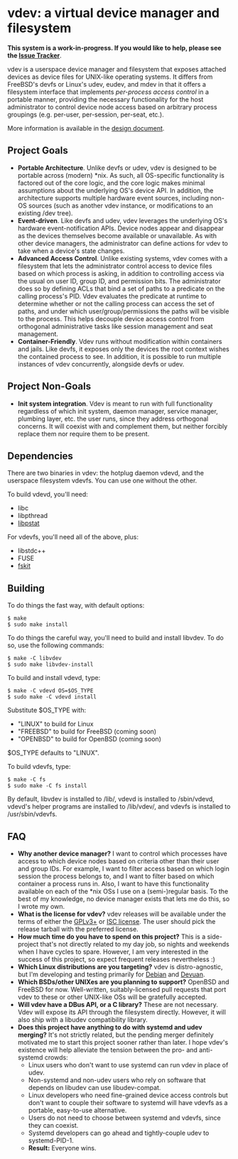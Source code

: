 vdev: a virtual device manager and filesystem
=============================================

**This system is a work-in-progress.  If you would like to help, please see the [Issue Tracker](https://github.com/jcnelson/vdev/issues)**.

vdev is a userspace device manager and filesystem that exposes attached devices as device files for UNIX-like operating systems.  It differs from FreeBSD's devfs or Linux's udev, eudev, and mdev in that it offers a filesystem interface that implements *per-process access control* in a portable manner, providing the necessary functionality for the host administrator to control device node access based on arbitrary process groupings (e.g. per-user, per-session, per-seat, etc.).

More information is available in the [design document](http://judecnelson.blogspot.com/2015/01/introducing-vdev.html).

Project Goals
-------------
* **Portable Architecture**.  Unlike devfs or udev, vdev is designed to be portable across (modern) *nix.  As such, all OS-specific functionality is factored out of the core logic, and the core logic makes minimal assumptions about the underlying OS's device API.  In addition, the architecture supports multiple hardware event sources, including non-OS sources (such as another vdev instance, or modifications to an existing /dev tree).
* **Event-driven**.  Like devfs and udev, vdev leverages the underlying OS's hardware event-notification APIs.  Device nodes appear and disappear as the devices themselves become available or unavailable.  As with other device managers, the administrator can define actions for vdev to take when a device's state changes.
* **Advanced Access Control**.  Unlike existing systems, vdev comes with a filesystem that lets the administrator control access to device files based on which process is asking, in addition to controlling access via the usual on user ID, group ID, and permission bits.  The administrator does so by defining ACLs that bind a set of paths to a predicate on the calling process's PID.  Vdev evaluates the predicate at runtime to determine whether or not the calling process can access the set of paths, and under which user/group/permissions the paths will be visible to the process.  This helps decouple device access control from orthogonal administrative tasks like session management and seat management.
* **Container-Friendly**.  Vdev runs without modification within containers and jails.  Like devfs, it exposes only the devices the root context wishes the contained process to see.  In addition, it is possible to run multiple instances of vdev concurrently, alongside devfs or udev.

Project Non-Goals
-----------------
* **Init system integration**.  Vdev is meant to run with full functionality regardless of which init system, daemon manager, service manager, plumbing layer, etc. the user runs, since they address orthogonal concerns.  It will coexist with and complement them, but neither forcibly replace them nor require them to be present.

Dependencies
-----------

There are two binaries in vdev:  the hotplug daemon vdevd, and the userspace filesystem vdevfs.  You can use one without the other.

To build vdevd, you'll need:
* libc
* libpthread
* [libpstat](https://github.com/jcnelson/libpstat)

For vdevfs, you'll need all of the above, plus:
* libstdc++
* FUSE
* [fskit](https://github.com/jcnelson/fskit)

Building
--------

To do things the fast way, with default options:

    $ make
    $ sudo make install 


To do things the careful way, you'll need to build and install libvdev.  To do so, use the following commands:

    $ make -C libvdev 
    $ sudo make libvdev-install 

To build and install vdevd, type:

    $ make -C vdevd OS=$OS_TYPE
    $ sudo make -C vdevd install

Substitute $OS_TYPE with:
* "LINUX" to build for Linux
* "FREEBSD" to build for FreeBSD (coming soon)
* "OPENBSD" to build for OpenBSD (coming soon)

$OS_TYPE defaults to "LINUX".


To build vdevfs, type:

    $ make -C fs
    $ sudo make -C fs install


By default, libvdev is installed to /lib/, vdevd is installed to /sbin/vdevd, vdevd's helper programs are installed to /lib/vdev/, and vdevfs is installed to /usr/sbin/vdevfs.

FAQ
---
* **Why another device manager?**  I want to control which processes have access to which device nodes based on criteria other than their user and group IDs.  For example, I want to filter access based on which login session the process belongs to, and I want to filter based on which container a process runs in.  Also, I want to have this functionality available on each of the *nix OSs I use on a (semi-)regular basis.  To the best of my knowledge, no device manager exists that lets me do this, so I wrote my own.
* **What is the license for vdev?**  vdev releases will be available under the terms of either the [GPLv3+](https://github.com/jcnelson/vdev/blob/master/LICENSE.GPLv3%2B) or [ISC license](https://github.com/jcnelson/vdev/blob/master/LICENSE.ISC).  The user should pick the release tarball with the preferred license.
* **How much time do you have to spend on this project?**  This is a side-project that's not directly related to my day job, so nights and weekends when I have cycles to spare.  However, I am very interested in the success of this project, so expect frequent releases nevertheless :)
* **Which Linux distributions are you targeting?**  vdev is distro-agnostic, but I'm developing and testing primarily for [Debian](http://www.debian.org) and [Devuan](http://devuan.org).
* **Which BSDs/other UNIXes are you planning to support?**  OpenBSD and FreeBSD for now.  Well-written, suitably-licensed pull requests that port vdev to these or other UNIX-like OSs will be gratefully accepted.
* **Will vdev have a DBus API, or a C library?**  These are not necessary.  Vdev will expose its API through the filesystem directly.  However, it will also ship with a libudev compatibility library.
* **Does this project have anything to do with systemd and udev merging?**  It's not strictly related, but the pending merger definitely motivated me to start this project sooner rather than later.  I hope vdev's existence will help alleviate the tension between the pro- and anti-systemd crowds:
  * Linux users who don't want to use systemd can run vdev in place of udev.
  * Non-systemd and non-udev users who rely on software that depends on libudev can use libudev-compat.
  * Linux developers who need fine-grained device access controls but don't want to couple their software to systemd will have vdevfs as a portable, easy-to-use alternative.
  * Users do not need to choose between systemd and vdevfs, since they can coexist.
  * Systemd developers can go ahead and tightly-couple udev to systemd-PID-1.
  * **Result:** Everyone wins.
